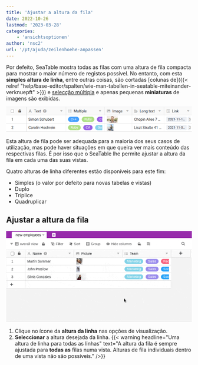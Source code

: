 ```yaml
---
title: 'Ajustar a altura da fila'
date: 2022-10-26
lastmod: '2023-03-28'
categories:
    - 'ansichtsoptionen'
author: 'nsc2'
url: '/pt/ajuda/zeilenhoehe-anpassen'
---
```


Por defeito, SeaTable mostra todas as filas com uma altura de fila compacta para mostrar o maior número de registos possível. No entanto, com esta **simples altura de linha**, entre outras coisas, são cortadas [colunas de]({{< relref "help/base-editor/spalten/wie-man-tabellen-in-seatable-miteinander-verknuepft" >}}) e [selecção múltipla](https://seatable.io/pt/docs/auswahlspalten/die-mehrfachauswahl-spalte/) e apenas pequenas **miniaturas** de imagens são exibidas.

![Conteúdo celular truncado](images/small-row-height-cut-cells.png)

Esta altura de fila pode ser adequada para a maioria dos seus casos de utilização, mas pode haver situações em que queira ver mais conteúdo das respectivas filas. É por isso que o SeaTable lhe permite ajustar a altura da fila em cada uma das suas vistas.

Quatro alturas de linha diferentes estão disponíveis para este fim:

- Simples (o valor por defeito para novas tabelas e vistas)
- Duplo
- Tríplice
- Quadruplicar

## Ajustar a altura da fila

![Ajustar a altura da fila](images/set-row-height-new.gif)

1. Clique no ícone da **altura da linha** nas opções de visualização.
2. **Seleccionar** a altura desejada da linha.
   {{< warning  headline="Uma altura de linha para todas as linhas"  text="A altura da fila é sempre ajustada para **todas as** filas numa vista. Alturas de fila individuais dentro de uma vista não são possíveis." />}}
